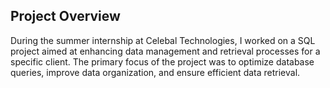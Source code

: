 ## Project Overview
During the summer internship at Celebal Technologies, I worked on a SQL project aimed at enhancing data management and retrieval processes for a specific client. The primary focus of the project was to optimize database queries, improve data organization, and ensure efficient data retrieval.
